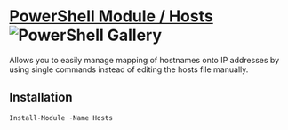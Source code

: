 # [PowerShell Module / Hosts](https://www.powershellgallery.com/packages/Hosts) ![PowerShell Gallery](https://img.shields.io/powershellgallery/dt/Hosts?color=black&label=Number%20of%20installations:)

Allows you to easily manage mapping of hostnames onto IP addresses by using single commands instead of editing the hosts file manually.

## Installation
```powershell
Install-Module -Name Hosts
```